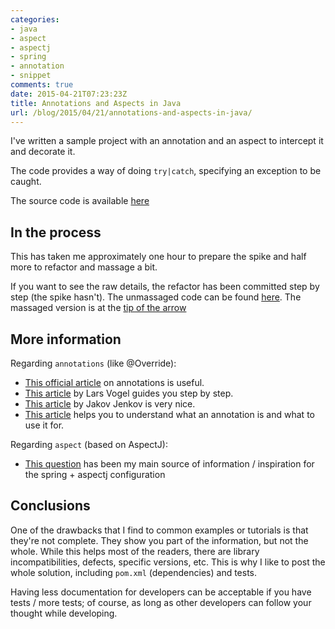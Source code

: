 ```yaml
---
categories:
- java
- aspect
- aspectj
- spring
- annotation
- snippet
comments: true
date: 2015-04-21T07:23:23Z
title: Annotations and Aspects in Java
url: /blog/2015/04/21/annotations-and-aspects-in-java/
---
```


I've written a sample project with an annotation and an aspect to intercept it and decorate it.

The code provides a way of doing ``try|catch``, specifying an exception to be caught.

The source code is available [here](https://github.com/alvarogarcia7/annotation-aspect-java)

## In the process

This has taken me approximately one hour to prepare the spike and half more to refactor and massage a bit.

If you want to see the raw details, the refactor has been committed step by step (the spike hasn't). The unmassaged code can be found [here](https://github.com/alvarogarcia7/annotation-aspect-java/tree/d5e61ca56a38b1611c9acaa61a2e169b14d19d1e). The massaged version is at the [tip of the arrow](https://github.com/alvarogarcia7/annotation-aspect-java/)

## More information

Regarding ``annotations`` (like @Override):

  * [This official article](https://docs.oracle.com/javase/tutorial/java/annotations/) on annotations is useful.
  * [This article](http://www.vogella.com/tutorials/JavaAnnotations/article.html) by Lars Vogel guides you step by step.
  * [This article](http://tutorials.jenkov.com/java/annotations.html) by Jakov Jenkov is very nice.
  * [This article](http://crunchify.com/understanding-java-annotation-annotation-examples/) helps you to understand what an annotation is and what to use it for.

Regarding ``aspect`` (based on AspectJ):

  * [This question](http://stackoverflow.com/questions/14714092/spring-3-2-aop-intercepting-methods-by-annotation) has been my main source of information / inspiration for the spring + aspectj configuration
  
## Conclusions

One of the drawbacks that I find to common examples or tutorials is that they're not complete. They show you part of the information, but not the whole. While this helps most of the readers, there are library incompatibilities, defects, specific versions, etc. This is why I like to post the whole solution, including ``pom.xml`` (dependencies) and tests.

Having less documentation for developers can be acceptable if you have tests / more tests; of course, as long as other developers can follow your thought while developing.
